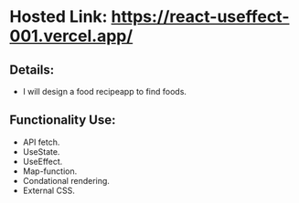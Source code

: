 # Hosted Link: https://react-useffect-001.vercel.app/


## Details:
 - I will design a food recipeapp to find foods.
 
## Functionality Use:
- API fetch.
- UseState.
- UseEffect.
- Map-function.
- Condational rendering.
- External CSS.

